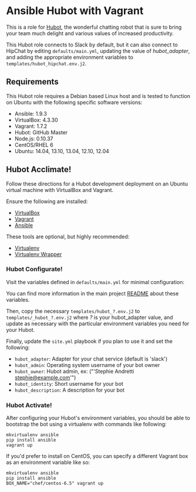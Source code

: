# Ansible Hubot with Vagrant

This is a role for [Hubot](http://hubot.github.com/), the wonderful chatting
robot that is sure to bring your team much delight and various values of
increased productivity.

This Hubot role connects to Slack by default, but it can also connect to
HipChat by editing `defaults/main.yml`, updating the value of
*hubot_adapter*, and adding the appropriate environment variables to
`templates/hubot_hipchat.env.j2`.

## Requirements

This Hubot role requires a Debian based Linux host and is tested to
function on Ubuntu with the following specific software versions:

* Ansible: 1.9.3
* VirtualBox: 4.3.30
* Vagrant: 1.7.2
* Hubot: GitHub Master
* Node.js: 0.10.37
* CentOS/RHEL 6
* Ubuntu: 14.04, 13.10, 13.04, 12.10, 12.04

## Hubot Acclimate!

Follow these directions for a Hubot development deployment on an Ubuntu
virtual machine with VirtualBox and Vagrant.

Ensure the following are installed:

* [VirtualBox](https://www.virtualbox.org/)
* [Vagrant](http://www.vagrantup.com/)
* [Ansible](http://www.ansibleworks.com/docs/intro_installation.html)

These tools are optional, but highly recommended:

* [Virtualenv](http://www.virtualenv.org/)
* [Virtualenv Wrapper](https://bitbucket.org/dhellmann/virtualenvwrapper/)

### Hubot Configurate!

Visit the variables defined in `defaults/main.yml` for minimal configuration:

You can find more information in the main project [README](README.md)
about these variables.

Then, copy the necessary `templates/hubot_?.env.j2` to `templates/_hubot_?.env.j2` where *?* is your hubot_adapter value, and update as necessary with the
particular environment variables you need for your Hubot.

Finally, update the `site.yml` playbook if you plan to use it and set
the following:

* `hubot_adapter`: Adapter for your chat service (default is 'slack')
* `hubot_admin`: Operating system username of your bot owner
* `hubot_owner`: Hubot admin, ex: ("'Stephie Andretti <stephie@example.com>'")
* `hubot_identity`: Short username for your bot
* `hubot_description`: A description for your bot

### Hubot Activate!

After configuring your Hubot's environment variables, you should be able to
bootstrap the bot using a virtualenv with commands like following:

```
mkvirtualenv ansible
pip install ansible
vagrant up
```

If you'd prefer to install on CentOS, you can specify a different Vagrant
box as an environment variable like so:

```
mkvirtualenv ansible
pip install ansible
BOX_NAME="chef/centos-6.5" vagrant up
```
